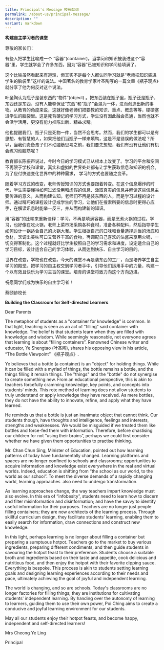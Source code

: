 ```yaml
---
title: Principal's Message 校长献词
permalink: /about-us/principal-message/
description: ""
variant: markdown
---
```

**构建自主学习者的课堂**

尊敬的家长们：

有些人把学生比喻成一个 “容器”(container)，当学问和知识被装进这个“容器”里，学生就学会了许多东西，因为“容器”已被知识和学问给填满了。

这个比喻虽然看起来有道理，但其实不是每个人都认同学习就是“老师把知识装进学生的脑袋里”这样的说法。中国著名的教育学家叶圣陶写的一篇文章《瓶子观点》就分享了他为何反对这个说法。

叶圣陶认为瓶子是装东西的“物件”(object) 。把东西装在瓶子里，瓶子还是瓶子，东西还是东西，没有人能够保证“东西”和“瓶子”会混为一体，进而创造出新的事物。从教育的角度来说，这就好像老师们把要教的知识、重点、概念等等，硬硬塞进学生的脑袋里。这是死背硬记的学习方式，学生没有因此融会贯通，当然也就不会活学活用，更没有能力推陈出新、精益求精。

他也提醒我们，瓶子只是死物一件，当然不会思考。然而，我们的学生都可以是有思想、有智慧的人，如果把他们当瓶子一样来填鸭，这是不是错误的做法呢？所以，当我们责备孩子们不动脑筋思考之前，我们要先想想，我们有没有让他们有机会练习动脑筋呢？

教育部长陈振声说过，今时今日的学习模式已从根本上改变了。学习的平台和空间不再限于学校和课堂，真实和虚拟的世界处处都有让学生获取信息和知识的机会。为了应付快速变化世界中的种种需求， 学习的方式也要随之变革。

随着学习方式的改变，老师传授知识的方式也要跟着转变。在这个信息爆炸的时代，学生需要懂得如何过滤没用和虚假的信息、汲取真实的信息并解读这些信息主要传递的意义，从而构建认知。老师们不再是装东西的人，而是学习过程的设计师。通过精巧的课程设计促成学生的学习，让他们在搜索所要的信息时更得心应手，在解读讯息时能举一反三，并从而构建新的知识。

用“容器”的比喻来重新诠释：学习，不再是填满容器，而是烹煮火锅的过程。学习，也好像在吃火锅，老师上菜市场采购各种食材，准备各种配料，然后指导学生如何设计一锅适合自己的火锅大餐。学生根据自己的口味和食量选择适当的汤底和食材，烹调出美味可口又营养丰富的食物，再调配自己喜欢的沾酱来享用火锅，一切变得客制化。这个过程就好比学生按照自己的学习需求和进度，设定适合自己的学习目标，设计适合自己的学习体验，从而达到快乐、自主学习的目的。

世界在改变，学校也在改变。今天的课堂不再是装东西的工厂，而是培养学生自主学习的殿堂。把学习的自主权交到学习者手中，引导他们运用手中的力量，构建一个以有效且快乐为学习主旨的课堂。培青的课堂将致力向这个方向迈进。

祝愿同学们成为快乐的自主学习者！

蔡颐龄校长




**Building the Classroom for Self-directed Learners**

Dear Parents

The metaphor of students as a "container for knowledge" is common. In that light, teaching is seen as an act of “filling” said container with knowledge. The belief is that students learn when they are filled with knowledge and wisdom. While seemingly reasonable, not everyone agrees that learning is about “filling containers”. Renowned Chinese writer and educator, Ye Shengtao (叶圣陶), shares his opposing view in his article, “The Bottle Viewpoint” 《瓶子观点》.

Ye believes that a bottle (a container) is an "object" for holding things. While it can be filled with a myriad of things, the bottle remains a bottle, and the things filling it remain things. The "things" and the "bottle" do not synergise to create something new. From an educational perspective, this is akin to teachers forcefully cramming knowledge, key points, and concepts into students' minds. This rote method of learning does not allow students to truly understand or apply knowledge they have received. As mere bottles, they do not have the ability to innovate, refine, and apply what they have learned.

He reminds us that a bottle is just an inanimate object that cannot think. Our students though, have thoughts and intelligence, feelings and interests, strengths and weaknesses. We would be misguided if we treated them like bottles and force-fed them with information. Therefore, before chastising our children for not “using their brains”, perhaps we could first consider whether we have given them opportunities to practise thinking.

Mr. Chan Chun Sing, Minister of Education, pointed out how learning patterns of today have fundamentally changed. Learning platforms and spaces are no longer confined to schools and classrooms; opportunities to acquire information and knowledge exist everywhere in the real and virtual worlds. Indeed, education is shifting from “the school as our world, to the world as our school”. To meet the diverse demands of a rapidly changing world, learning approaches  also need to undergo transformation.

As learning approaches change, the way teachers impart knowledge must also evolve. In this era of “infobesity”, students need to learn how to discern and filter misinformation and disinformation; and have the savvy to identify useful information for their purposes. Teachers are no longer just people filling containers; they are now architects of the learning process. Through skillful curriculum design, they facilitate students' learning, enabling them to easily search for information, draw connections and construct new knowledge.

In this light, perhaps learning is no longer about filling a container but preparing a sumptuous hotpot. Teachers go to the market to buy various ingredients, preparing different condiments, and then guide students in savouring the hotpot feast to their preference. Students choose a suitable broth and ingredients based on their taste and appetite, cook delicious and nutritious food, and then enjoy the hotpot with their favorite dipping sauce. Everything is bespoke. This process is akin to students setting learning goals and designing learning experiences according to their needs and pace, ultimately achieving the goal of joyful and independent learning.

The world is changing, and so are schools. Today's classrooms are no longer factories for filling things; they are institutions for cultivating students' independent learning. By handing over the autonomy of learning to learners, guiding them to use their own power, Poi Ching aims to create a conducive and joyful learning environment for our students.

May all our students enjoy their hotpot feasts, and become happy, independent and self-directed learners!

Mrs Cheong Ye Ling

Principal